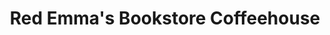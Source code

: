 ---
title: "Red Emma's Bookstore Coffeehouse"
url: /baltimore/red-emmas-bookstore-coffeehouse/
shop: books
---